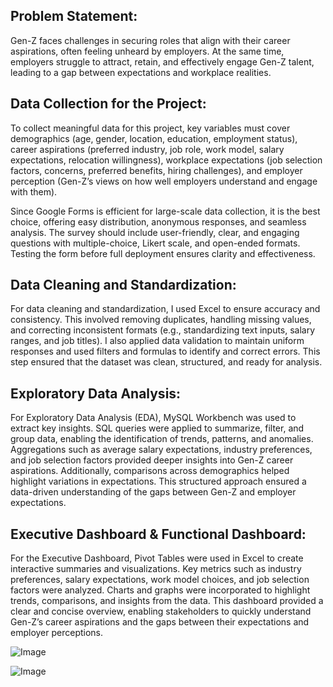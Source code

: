 ## Problem Statement:
Gen-Z faces challenges in securing roles that align with their career aspirations, often feeling unheard by employers. At the same time, employers struggle to attract, retain, and effectively engage Gen-Z talent, leading to a gap between expectations and workplace realities.

## Data Collection for the Project:
To collect meaningful data for this project, key variables must cover demographics (age, gender, location, education, employment status), career aspirations (preferred industry, job role, work model, salary expectations, relocation willingness), workplace expectations (job selection factors, concerns, preferred benefits, hiring challenges), and employer perception (Gen-Z’s views on how well employers understand and engage with them).

Since Google Forms is efficient for large-scale data collection, it is the best choice, offering easy distribution, anonymous responses, and seamless analysis. The survey should include user-friendly, clear, and engaging questions with multiple-choice, Likert scale, and open-ended formats. Testing the form before full deployment ensures clarity and effectiveness.

## Data Cleaning and Standardization:
For data cleaning and standardization, I used Excel to ensure accuracy and consistency. This involved removing duplicates, handling missing values, and correcting inconsistent formats (e.g., standardizing text inputs, salary ranges, and job titles). I also applied data validation to maintain uniform responses and used filters and formulas to identify and correct errors. This step ensured that the dataset was clean, structured, and ready for analysis.

## Exploratory Data Analysis:
For Exploratory Data Analysis (EDA), MySQL Workbench was used to extract key insights. SQL queries were applied to summarize, filter, and group data, enabling the identification of trends, patterns, and anomalies. Aggregations such as average salary expectations, industry preferences, and job selection factors provided deeper insights into Gen-Z career aspirations. Additionally, comparisons across demographics helped highlight variations in expectations. This structured approach ensured a data-driven understanding of the gaps between Gen-Z and employer expectations.

## Executive Dashboard & Functional Dashboard:

For the Executive Dashboard, Pivot Tables were used in Excel to create interactive summaries and visualizations. Key metrics such as industry preferences, salary expectations, work model choices, and job selection factors were analyzed. Charts and graphs were incorporated to highlight trends, comparisons, and insights from the data. This dashboard provided a clear and concise overview, enabling stakeholders to quickly understand Gen-Z’s career aspirations and the gaps between their expectations and employer perceptions.

![Image](https://github.com/user-attachments/assets/910ad485-9029-4295-8cd3-c5b374902e03)

![Image](https://github.com/user-attachments/assets/69a86a6d-7884-4aca-839f-e5fbb7b236a8)


